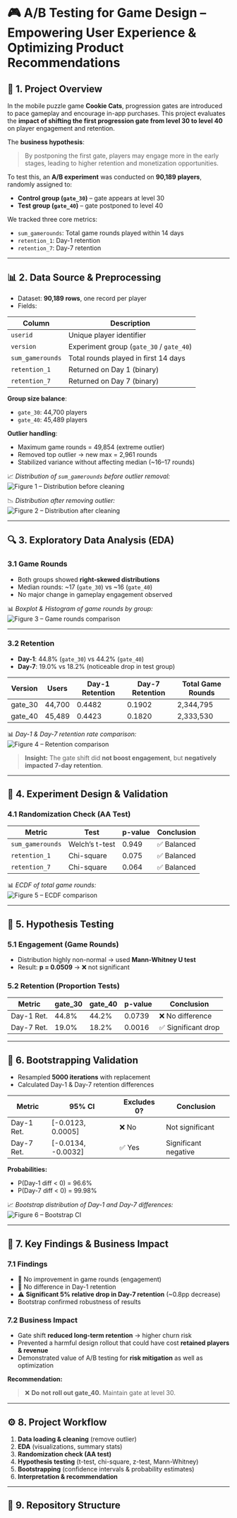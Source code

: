 # 🎮 A/B Testing for Game Design – Empowering User Experience & Optimizing Product Recommendations

## 📌 1. Project Overview

In the mobile puzzle game **Cookie Cats**, progression gates are introduced to pace gameplay and encourage in-app purchases. This project evaluates the **impact of shifting the first progression gate from level 30 to level 40** on player engagement and retention.  

The **business hypothesis**:  
> By postponing the first gate, players may engage more in the early stages, leading to higher retention and monetization opportunities.

To test this, an **A/B experiment** was conducted on **90,189 players**, randomly assigned to:  

- **Control group (`gate_30`)** – gate appears at level 30  
- **Test group (`gate_40`)** – gate postponed to level 40  

We tracked three core metrics:  
- `sum_gamerounds`: Total game rounds played within 14 days  
- `retention_1`: Day-1 retention  
- `retention_7`: Day-7 retention  

---

## 📊 2. Data Source & Preprocessing

- Dataset: **90,189 rows**, one record per player  
- Fields:  

| Column           | Description                                  |
| ---------------- | -------------------------------------------- |
| `userid`         | Unique player identifier                     |
| `version`        | Experiment group (`gate_30` / `gate_40`)     |
| `sum_gamerounds` | Total rounds played in first 14 days         |
| `retention_1`    | Returned on Day 1 (binary)                   |
| `retention_7`    | Returned on Day 7 (binary)                   |

**Group size balance**:  
- `gate_30`: 44,700 players  
- `gate_40`: 45,489 players  

**Outlier handling**:  
- Maximum game rounds = 49,854 (extreme outlier)  
- Removed top outlier → new max = 2,961 rounds  
- Stabilized variance without affecting median (~16–17 rounds)  

📈 *Distribution of `sum_gamerounds` before outlier removal:*  
![Figure 1 – Distribution before cleaning](results/figure1_distribution_raw.png)  

📉 *Distribution after removing outlier:*  
![Figure 2 – Distribution after cleaning](results/figure2_distribution_clean.png)  

---

## 🔍 3. Exploratory Data Analysis (EDA)

### 3.1 Game Rounds
- Both groups showed **right-skewed distributions**  
- Median rounds: ~17 (`gate_30`) vs ~16 (`gate_40`)  
- No major change in gameplay engagement observed  

📊 *Boxplot & Histogram of game rounds by group:*  
![Figure 3 – Game rounds comparison](results/figure3_gamerounds_boxplot.png)  

---

### 3.2 Retention
- **Day-1**: 44.8% (`gate_30`) vs 44.2% (`gate_40`)  
- **Day-7**: 19.0% vs 18.2% (noticeable drop in test group)  

| Version | Users | Day-1 Retention | Day-7 Retention | Total Game Rounds |
| ------- | ----- | --------------- | --------------- | ----------------- |
| gate_30 | 44,700 | 0.4482          | 0.1902          | 2,344,795         |
| gate_40 | 45,489 | 0.4423          | 0.1820          | 2,333,530         |

📊 *Day-1 & Day-7 retention rate comparison:*  
![Figure 4 – Retention comparison](results/figure4_retention_barchart.png)  

> **Insight:** The gate shift did **not boost engagement**, but **negatively impacted 7-day retention**.

---

## 🧪 4. Experiment Design & Validation

### 4.1 Randomization Check (AA Test)

| Metric           | Test           | p-value | Conclusion          |
| ---------------- | -------------- | ------- | ------------------- |
| `sum_gamerounds` | Welch’s t-test | 0.949   | ✅ Balanced         |
| `retention_1`    | Chi-square     | 0.075   | ✅ Balanced         |
| `retention_7`    | Chi-square     | 0.064   | ✅ Balanced         |

📊 *ECDF of total game rounds:*  
![Figure 5 – ECDF comparison](results/figure5_ecdf.png)  

---

## 📐 5. Hypothesis Testing

### 5.1 Engagement (Game Rounds)
- Distribution highly non-normal → used **Mann-Whitney U test**  
- Result: **p = 0.0509** → ❌ not significant  

### 5.2 Retention (Proportion Tests)

| Metric        | gate_30 | gate_40 | p-value | Conclusion           |
| ------------- | ------- | ------- | ------- | -------------------- |
| Day-1 Ret.    | 44.8%   | 44.2%   | 0.0739  | ❌ No difference      |
| Day-7 Ret.    | 19.0%   | 18.2%   | 0.0016  | ✅ Significant drop   |

---

## 🎲 6. Bootstrapping Validation

- Resampled **5000 iterations** with replacement  
- Calculated Day-1 & Day-7 retention differences  

| Metric        | 95% CI          | Excludes 0? | Conclusion               |
| ------------- | --------------- | ----------- | ------------------------ |
| Day-1 Ret.    | [-0.0123, 0.0005] | ❌ No       | Not significant          |
| Day-7 Ret.    | [-0.0134, -0.0032] | ✅ Yes      | Significant negative     |

**Probabilities:**  
- P(Day-1 diff < 0) = 96.6%  
- P(Day-7 diff < 0) = 99.98%  

📈 *Bootstrap distribution of Day-1 and Day-7 differences:*  
![Figure 6 – Bootstrap CI](results/figure6_bootstrap.png)  

---

## 📌 7. Key Findings & Business Impact

### 7.1 Findings
- 🚫 No improvement in game rounds (engagement)  
- 🚫 No difference in Day-1 retention  
- ⚠️ **Significant 5% relative drop in Day-7 retention** (~0.8pp decrease)  
- Bootstrap confirmed robustness of results  

### 7.2 Business Impact
- Gate shift **reduced long-term retention** → higher churn risk  
- Prevented a harmful design rollout that could have cost **retained players & revenue**  
- Demonstrated value of A/B testing for **risk mitigation** as well as optimization  

**Recommendation:**  
> ❌ **Do not roll out gate_40.** Maintain gate at level 30.

---

## ⚙️ 8. Project Workflow

1. **Data loading & cleaning** (remove outlier)  
2. **EDA** (visualizations, summary stats)  
3. **Randomization check (AA test)**  
4. **Hypothesis testing** (t-test, chi-square, z-test, Mann-Whitney)  
5. **Bootstrapping** (confidence intervals & probability estimates)  
6. **Interpretation & recommendation**  

---

## 📂 9. Repository Structure


